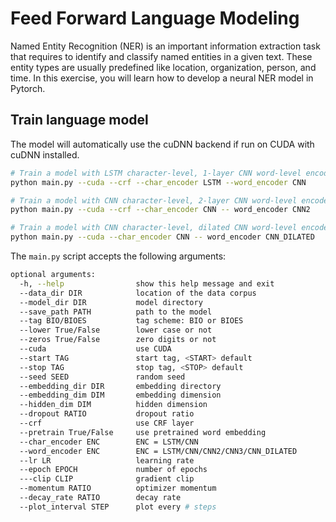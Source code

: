 # Feed Forward Language Modeling

Named Entity Recognition (NER) is an important information extraction task that requires to identify and classify named entities in a given text. 
These entity types are usually predefined like location, organization, person, and time. In this exercise, you will learn how to develop a neural NER model 
in Pytorch.

## Train language model

The model will automatically use the cuDNN backend if run on CUDA with cuDNN installed.

```bash 
# Train a model with LSTM character-level, 1-layer CNN word-level encoder, CRF decoder
python main.py --cuda --crf --char_encoder LSTM --word_encoder CNN      

# Train a model with CNN character-level, 2-layer CNN word-level encoder, CRF decoder
python main.py --cuda --crf --char_encoder CNN -- word_encoder CNN2     

# Train a model with CNN character-level, dilated CNN word-level encoder, Softmax decoder
python main.py --cuda --char_encoder CNN -- word_encoder CNN_DILATED     
```

The `main.py` script accepts the following arguments:

```bash
optional arguments:
  -h, --help                show this help message and exit
  --data_dir DIR            location of the data corpus
  --model_dir DIR           model directory
  --save_path PATH          path to the model
  --tag BIO/BIOES           tag scheme: BIO or BIOES
  --lower True/False        lower case or not
  --zeros True/False        zero digits or not
  --cuda                    use CUDA
  --start TAG               start tag, <START> default
  --stop TAG                stop tag, <STOP> default
  --seed SEED               random seed
  --embedding_dir DIR       embedding directory
  --embedding_dim DIM       embedding dimension
  --hidden_dim DIM          hidden dimension
  --dropout RATIO           dropout ratio
  --crf                     use CRF layer
  --pretrain True/False     use pretrained word embedding
  --char_encoder ENC        ENC = LSTM/CNN
  --word_encoder ENC        ENC = LSTM/CNN/CNN2/CNN3/CNN_DILATED
  --lr LR                   learning rate
  --epoch EPOCH             number of epochs
  ---clip CLIP              gradient clip
  --momentum RATIO          optimizer momentum
  --decay_rate RATIO        decay rate
  --plot_interval STEP      plot every # steps
  
```
